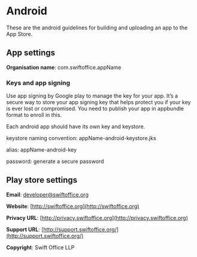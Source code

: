 # Android

These are the android guidelines for building and uploading an app to the App Store.

## App settings

**Organisation name**: com.swiftoffice.appName

### Keys and app signing

Use app signing by Google play to manage the key for your app. It’s a secure way to store your app signing key that helps protect you if your key is ever lost or compromised. You need to publish your app in appbundle format to enroll in this.

Each android app should have its own key and keystore.

keystore naming convention: appName-android-keystore.jks

alias: appName-android-key

password: generate a secure password

## Play store settings 

**Email**: [developer@swiftoffice.org](mailto:developer@swiftoffice.org)

**Website**: [http://swiftoffice.org](http://swiftoffice.org)

**Privacy URL**: [http://privacy.swiftoffice.org](http://privacy.swiftoffice.org)

**Support URL**: [http://support.swiftoffice.org/](http://support.swiftoffice.org/)

**Copyright**: Swift Office LLP
